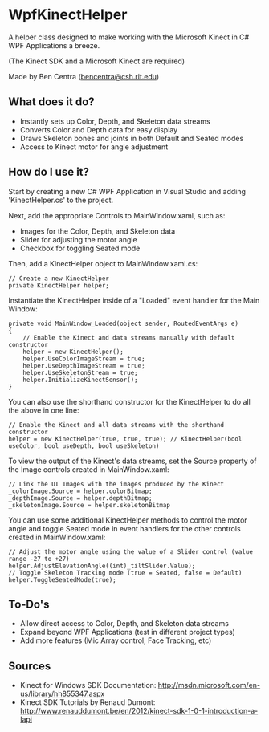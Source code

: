 ﻿WpfKinectHelper
===============

A helper class designed to make working with the Microsoft Kinect in C# WPF Applications a breeze.  

(The Kinect SDK and a Microsoft Kinect are required)

Made by Ben Centra (bencentra@csh.rit.edu)

What does it do?
----------------

*  Instantly sets up Color, Depth, and Skeleton data streams  
*  Converts Color and Depth data for easy display  
*  Draws Skeleton bones and joints in both Default and Seated modes  
*  Access to Kinect motor for angle adjustment  

How do I use it?
----------------

Start by creating a new C# WPF Application in Visual Studio and adding 'KinectHelper.cs' to the project.

Next, add the appropriate Controls to MainWindow.xaml, such as:

* Images for the Color, Depth, and Skeleton data
* Slider for adjusting the motor angle  
* Checkbox for toggling Seated mode  

Then, add a KinectHelper object to MainWindow.xaml.cs:

	// Create a new KinectHelper
    private KinectHelper helper;

Instantiate the KinectHelper inside of a "Loaded" event handler for the Main Window:

    private void MainWindow_Loaded(object sender, RoutedEventArgs e)
    {
        // Enable the Kinect and data streams manually with default constructor
        helper = new KinectHelper();
        helper.UseColorImageStream = true;
        helper.UseDepthImageStream = true;
        helper.UseSkeletonStream = true;
        helper.InitializeKinectSensor();
	}
    
You can also use the shorthand constructor for the KinectHelper to do all the above in one line:

	// Enable the Kinect and all data streams with the shorthand constructor
	helper = new KinectHelper(true, true, true); // KinectHelper(bool useColor, bool useDepth, bool useSkeleton)

To view the output of the Kinect's data streams, set the Source property of the Image controls created in MainWindow.xaml:

	// Link the UI Images with the images produced by the Kinect
    _colorImage.Source = helper.colorBitmap;
    _depthImage.Source = helper.depthBitmap;
    _skeletonImage.Source = helper.skeletonBitmap

You can use some additional KinectHelper methods to control the motor angle and toggle Seated mode in event handlers for the other controls created in MainWindow.xaml:

	// Adjust the motor angle using the value of a Slider control (value range -27 to +27)
	helper.AdjustElevationAngle((int)_tiltSlider.Value); 
	// Toggle Skeleton Tracking mode (true = Seated, false = Default)
	helper.ToggleSeatedMode(true); 

To-Do's
-------

* Allow direct access to Color, Depth, and Skeleton data streams  
* Expand beyond WPF Applications (test in different project types)
* Add more features (Mic Array control, Face Tracking, etc)

Sources
-------

* Kinect for Windows SDK Documentation: http://msdn.microsoft.com/en-us/library/hh855347.aspx
* Kinect SDK Tutorials by Renaud Dumont: http://www.renauddumont.be/en/2012/kinect-sdk-1-0-1-introduction-a-lapi